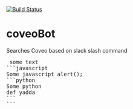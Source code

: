 [![Build Status](https://travis-ci.org/basilgarrad813/coveoBot.svg?branch=master)](https://travis-ci.org/basilgarrad813/coveoBot)

# coveoBot
Searches Coveo based on slack slash command

<pre> some text
```javascript
Some javascript alert();
```python
Some python
def yadda
```
```
</pre>
